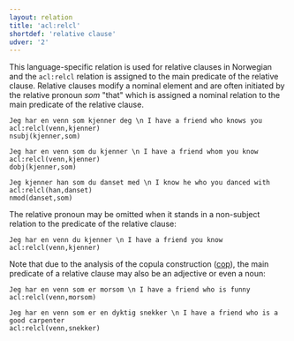 ```yaml
---
layout: relation
title: 'acl:relcl'
shortdef: 'relative clause'
udver: '2'
---
```

This language-specific relation is used for relative clauses in Norwegian and the `acl:relcl` relation is assigned to the main predicate of the relative clause. Relative clauses modify a nominal element and are often initiated by the relative pronoun *som* "that" which is assigned a nominal relation to the main predicate of the relative clause.

~~~ sdparse
Jeg har en venn som kjenner deg \n I have a friend who knows you
acl:relcl(venn,kjenner)
nsubj(kjenner,som)
~~~

~~~ sdparse
Jeg har en venn som du kjenner \n I have a friend whom you know
acl:relcl(venn,kjenner)
dobj(kjenner,som)
~~~

~~~ sdparse
Jeg kjenner han som du danset med \n I know he who you danced with
acl:relcl(han,danset)
nmod(danset,som)
~~~

The relative pronoun may be omitted when it stands in a non-subject relation to the predicate of the relative clause:

~~~ sdparse
Jeg har en venn du kjenner \n I have a friend you know
acl:relcl(venn,kjenner)
~~~

Note that due to the analysis of the copula construction ([cop]()), the main predicate of a relative clause may also be an adjective or even a noun:

~~~ sdparse
Jeg har en venn som er morsom \n I have a friend who is funny
acl:relcl(venn,morsom)
~~~

~~~ sdparse
Jeg har en venn som er en dyktig snekker \n I have a friend who is a good carpenter
acl:relcl(venn,snekker)
~~~

<!-- Interlanguage links updated Čt lis 12 09:43:09 CET 2020 -->
